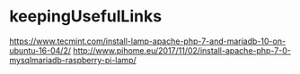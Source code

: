 # keepingUsefulLinks
https://www.tecmint.com/install-lamp-apache-php-7-and-mariadb-10-on-ubuntu-16-04/2/
http://www.pihome.eu/2017/11/02/install-apache-php-7-0-mysqlmariadb-raspberry-pi-lamp/
